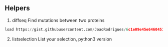 ## Helpers
1. diffseq
Find mutations between two proteins
```python
load https://gist.githubusercontent.com/JoaoRodrigues/6c1e09e45e6460451f02b009f19462c3/raw/c53debccc1edfa20223afb2a3ad3b6cef946e769/diffseq.py
```
2. listselection
List your selection, python3 version
